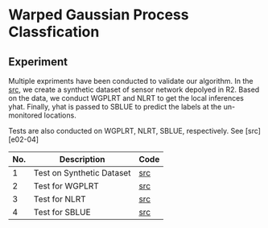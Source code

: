 # Warped Gaussian Process Classfication

## Experiment
Multiple expriments have been conducted to validate our algorithm. In the [src][e01], we create a synthetic dataset of sensor network depolyed in R2. Based on the data, we conduct WGPLRT and NLRT to get the local inferences yhat. Finally, yhat is passed to SBLUE to predict the labels at the un-monitored locations. 

Tests are also conducted on WGPLRT, NLRT, SBLUE, respectively. See [src][e02-04]


| No. | Description                                     | Code       |
| --- | ----------------------------------------------- | ---------- | 
| 1   | Test on Synthetic Dataset                       | [src][e01] | 
| 2   | Test for WGPLRT                                 | [src][e02] | 
| 3   | Test for NLRT                                   | [src][e03] | 
| 4   | Test for SBLUE                                  | [src][e04] | 
 


[e01]: Experiment/test_Synthetic_Data.m
[e02]: Experiment/test_WGPLRT.m
[e03]: Experiment/test_NLRT.m
[e04]: Experiment/test_SBLUE.m




